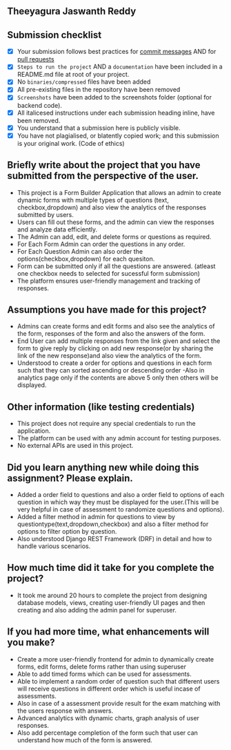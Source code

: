 ## Theeyagura Jaswanth Reddy

## Submission checklist

- [x] Your submission follows best practices for [commit messages](https://chris.beams.io/posts/git-commit/) AND for [pull requests](https://github.community/t/best-practices-for-pull-requests/10195)
- [x] `Steps to run the project` AND a `documentation` have been included in a README.md file at root of your project.
- [x] No `binaries/compressed` files have been added
- [x] All pre-existing files in the repository have been removed
- [x] `Screenshots` have been added to the screenshots folder (optional for backend code).
- [x] All italicesed instructions under each submission heading inline, have been removed.
- [x] You understand that a submission here is publicly visible. 
- [x] You have not plagialised, or blatently copied work; and this submission is your original work. (Code of ethics)

## Briefly write about the project that you have submitted from the perspective of the user.
- This project is a Form Builder Application that allows an admin to create dynamic forms with multiple types of questions (text, checkbox,dropdown) and also view the analytics of the responses submitted by users.
- Users can fill out these forms, and the admin can view the responses and analyze data efficiently. 
- The Admin can add, edit, and delete forms or questions as required. 
-  For Each Form Admin can order the questions in any order.
-  For Each Question Admin can also order the options(checkbox,dropdown) for each quesiton.
-  Form can be submitted only if all the questions are answered.
(atleast one checkbox needs to selected for sucessful form submission)
- The platform ensures user-friendly management and tracking of responses.



## Assumptions you have made for this project?
- Admins can create forms and edit forms and also see the analytics of the form, responses of the form and also the answers of the form.
- End User can add multiple responses from the link given and select the form to give reply by clicking on add new response(or by sharing the link of the new response)and also view the analytics of the form.
- Understood to create a order for options and questions in each form such that they can sorted ascending or descending order
-Also in analytics page only if the contents are above 5 only then others will be displayed.


## Other information (like testing credentials)
- This project does not require any special credentials to run the application.
- The platform can be used with any admin account for testing purposes.
- No external APIs are used in this project.

## Did you learn anything new while doing this assignment? Please explain.
- Added a order field to questions and also a order field to options of each question in which way they must be displayed for the user.(This will be very helpful in case of assessment to randomize questions and options).
- Added a filter method in admin for questions to view by questiontype(text,dropdown,checkbox) and also a filter method for options to filter option by question.
- Also understood Django REST Framework (DRF) in detail and how to handle various scenarios.


## How much time did it take for you complete the project?
- It took me around 20 hours to complete the project from designing database models, views, creating user-friendly UI pages and then creating and also adding the admin panel for superuser.


## If you had more time, what enhancements will you make?
- Create a more user-friendly frontend for admin to dynamically create forms, edit forms, delete forms rather than using superuser
- Able to add timed forms which can be used for assessments.
- Able to implement a random order of question such that different users will receive questions in different order which is useful incase of assessments.
- Also in case of a assessment provide result for the exam matching with the users response with answers.
- Advanced analytics with  dynamic charts, graph analysis of user responses.
- Also add percentage completion of the form such that user can understand how much of the form is answered.

